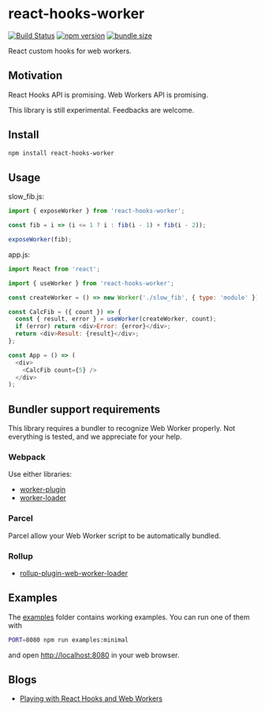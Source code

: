 # react-hooks-worker

[![Build Status](https://travis-ci.com/dai-shi/react-hooks-worker.svg?branch=master)](https://travis-ci.com/dai-shi/react-hooks-worker)
[![npm version](https://badge.fury.io/js/react-hooks-worker.svg)](https://badge.fury.io/js/react-hooks-worker)
[![bundle size](https://badgen.net/bundlephobia/minzip/react-hooks-worker)](https://bundlephobia.com/result?p=react-hooks-worker)

React custom hooks for web workers.

## Motivation

React Hooks API is promising.
Web Workers API is promising.

This library is still experimental.
Feedbacks are welcome.

## Install

```bash
npm install react-hooks-worker
```

## Usage

slow_fib.js:
```javascript
import { exposeWorker } from 'react-hooks-worker';

const fib = i => (i <= 1 ? i : fib(i - 1) + fib(i - 2));

exposeWorker(fib);
```

app.js:
```javascript
import React from 'react';

import { useWorker } from 'react-hooks-worker';

const createWorker = () => new Worker('./slow_fib', { type: 'module' });

const CalcFib = ({ count }) => {
  const { result, error } = useWorker(createWorker, count);
  if (error) return <div>Error: {error}</div>;
  return <div>Result: {result}</div>;
};

const App = () => (
  <div>
    <CalcFib count={5} />
  </div>
);
```

## Bundler support requirements

This library requires a bundler to recognize Web Worker properly.
Not everything is tested, and we appreciate for your help.

### Webpack

Use either libraries:

- [worker-plugin](https://github.com/GoogleChromeLabs/worker-plugin)
- [worker-loader](https://github.com/webpack-contrib/worker-loader)

### Parcel

Parcel allow your Web Worker script to be automatically bundled.

### Rollup

- [rollup-plugin-web-worker-loader](https://github.com/darionco/rollup-plugin-web-worker-loader)

## Examples

The [examples](examples) folder contains working examples.
You can run one of them with

```bash
PORT=8080 npm run examples:minimal
```

and open <http://localhost:8080> in your web browser.

<!--
You can also try them in codesandbox.io:
[01](https://codesandbox.io/s/github/dai-shi/react-hooks-worker/tree/master/examples/01_minimal)
[02](https://codesandbox.io/s/github/dai-shi/react-hooks-worker/tree/master/examples/02_typescript)
[03](https://codesandbox.io/s/github/dai-shi/react-hooks-worker/tree/master/examples/03_comparison)
[04](https://codesandbox.io/s/github/dai-shi/react-hooks-worker/tree/master/examples/04_inline)
[05](https://codesandbox.io/s/github/dai-shi/react-hooks-worker/tree/master/examples/05_generator)
-->

## Blogs

- [Playing with React Hooks and Web Workers](https://blog.axlight.com/posts/playing-with-react-hooks-and-web-workers/)
